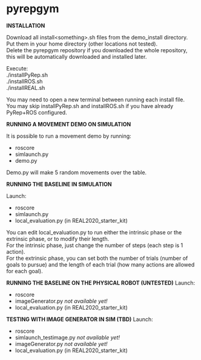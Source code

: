 # pyrepgym

**INSTALLATION**

Download all install&lt;something&gt;.sh files from the demo_install directory.  
Put them in your home directory (other locations not tested).  
Delete the pyrepgym repository if you downloaded the whole repository, this will be automatically downloaded and installed later.  

Execute:  
./installPyRep.sh  
./installROS.sh  
./installREAL.sh  

You may need to open a new terminal between running each install file.  
You may skip installPyRep.sh and installROS.sh if you have already PyRep+ROS configured.  


**RUNNING A MOVEMENT DEMO ON SIMULATION**

It is possible to run a movement demo by running:  
- roscore  
- simlaunch.py  
- demo.py  

Demo.py will make 5 random movements over the table.  

**RUNNING THE BASELINE IN SIMULATION**

Launch:  
- roscore  
- simlaunch.py  
- local\_evaluation.py (in REAL2020_starter_kit)  

You can edit local\_evaluation.py to run either the intrinsic phase or the extrinsic phase, or to modify their length.  
For the intrinsic phase, just change the number of steps (each step is 1 action).  
For the extrinsic phase, you can set both the number of trials (number of goals to pursue) and the length of each trial (how many actions are allowed for each goal).  

**RUNNING THE BASELINE ON THE PHYSICAL ROBOT (UNTESTED)**
Launch:  
- roscore  
- imageGenerator.py _not available yet!_  
- local\_evaluation.py (in REAL2020_starter_kit)  

**TESTING WITH IMAGE GENERATOR IN SIM (TBD)**
Launch:  
- roscore  
- simlaunch_testimage.py _not available yet!_  
- imageGenerator.py _not available yet!_  
- local\_evaluation.py (in REAL2020_starter_kit)  









